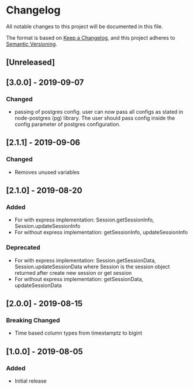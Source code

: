 # Changelog
All notable changes to this project will be documented in this file.

The format is based on [Keep a Changelog](https://keepachangelog.com/en/1.0.0/),
and this project adheres to [Semantic Versioning](https://semver.org/spec/v2.0.0.html).

## [Unreleased]

## [3.0.0] - 2019-09-07
### Changed
- passing of postgres config. user can now pass all configs as stated in node-postgres (pg) library. The user should pass config inside the config parameter of postgres configuration.

## [2.1.1] - 2019-09-06
### Changed
- Removes unused variables

## [2.1.0] - 2019-08-20
### Added
- For with express implementation: Session.getSessionInfo, Session.updateSessionInfo
- For without express implementation: getSessionInfo, updateSessionInfo

### Deprecated
- For with express implementation: Session.getSessionData, Session.updateSessionData where Session is the session object returned after create new session or get session
- For without express implementation: getSessionData, updateSessionData

## [2.0.0] - 2019-08-15
### Breaking Changed
- Time based column types from timestamptz to bigint

## [1.0.0] - 2019-08-05
### Added
- Initial release
